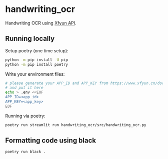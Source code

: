 # handwriting_ocr

Handwriting OCR using [Xfyun API](https://www.xfyun.cn/doc/words/wordRecg/API.html).


## Running locally

Setup poetry (one time setup):

```bash
python -m pip install -U pip
python -m pip install poetry
```

Write your environment files:

```bash
# please generate your APP_ID and APP_KEY from https://www.xfyun.cn/doc/platform/quickguide.html
# and put it here
echo > .env <<EOF
APP_ID=<app_id>
APP_KEY=<app_key>
EOF
```

Running via poetry:

```bash
poetry run streamlit run handwriting_ocr/src/handwriting_ocr.py
```

## Formatting code using black

```bash
poetry run black .
```

